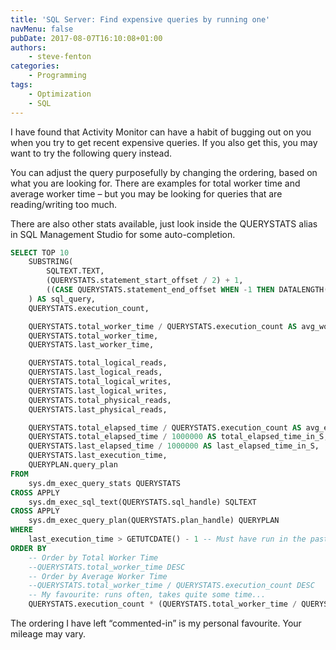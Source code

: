 ```yaml
---
title: 'SQL Server: Find expensive queries by running one'
navMenu: false
pubDate: 2017-08-07T16:10:08+01:00
authors:
    - steve-fenton
categories:
    - Programming
tags:
    - Optimization
    - SQL
---
```


I have found that Activity Monitor can have a habit of bugging out on you when you try to get recent expensive queries. If you also get this, you may want to try the following query instead.

You can adjust the query purposefully by changing the ordering, based on what you are looking for. There are examples for total worker time and average worker time – but you may be looking for queries that are reading/writing too much.

There are also other stats available, just look inside the QUERYSTATS alias in SQL Management Studio for some auto-completion.

```sql
SELECT TOP 10
    SUBSTRING(
        SQLTEXT.TEXT,
        (QUERYSTATS.statement_start_offset / 2) + 1,
        ((CASE QUERYSTATS.statement_end_offset WHEN -1 THEN DATALENGTH(SQLTEXT.TEXT) ELSE QUERYSTATS.statement_end_offset END - QUERYSTATS.statement_start_offset) / 2) + 1
    ) AS sql_query,
    QUERYSTATS.execution_count,

    QUERYSTATS.total_worker_time / QUERYSTATS.execution_count AS avg_worker_time,
    QUERYSTATS.total_worker_time,
    QUERYSTATS.last_worker_time,

    QUERYSTATS.total_logical_reads,
    QUERYSTATS.last_logical_reads,
    QUERYSTATS.total_logical_writes,
    QUERYSTATS.last_logical_writes,
    QUERYSTATS.total_physical_reads,
    QUERYSTATS.last_physical_reads,

    QUERYSTATS.total_elapsed_time / QUERYSTATS.execution_count AS avg_elapsed_time,
    QUERYSTATS.total_elapsed_time / 1000000 AS total_elapsed_time_in_S,
    QUERYSTATS.last_elapsed_time / 1000000 AS last_elapsed_time_in_S,
    QUERYSTATS.last_execution_time,
    QUERYPLAN.query_plan
FROM
    sys.dm_exec_query_stats QUERYSTATS
CROSS APPLY
    sys.dm_exec_sql_text(QUERYSTATS.sql_handle) SQLTEXT
CROSS APPLY
    sys.dm_exec_query_plan(QUERYSTATS.plan_handle) QUERYPLAN
WHERE
    last_execution_time > GETUTCDATE() - 1 -- Must have run in the past day, for example
ORDER BY
    -- Order by Total Worker Time
    --QUERYSTATS.total_worker_time DESC
    -- Order by Average Worker Time
    --QUERYSTATS.total_worker_time / QUERYSTATS.execution_count DESC
    -- My favourite: runs often, takes quite some time...
    QUERYSTATS.execution_count * (QUERYSTATS.total_worker_time / QUERYSTATS.execution_count) DESC
```

The ordering I have left “commented-in” is my personal favourite. Your mileage may vary.